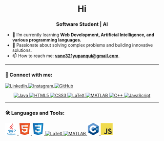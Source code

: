 <h1 align="center">Hi</h1>
<h3 align="center">Software Student | AI </h3>

- 🌱 I’m currently learning **Web Development, Artificial Intelligence, and various programming languages.**
- 🎯 Passionate about solving complex problems and building innovative solutions.
- 📫 How to reach me: **vane321yupanqui@gmail.com**.

---

<h3 align="left">🔗 Connect with me:</h3>
<p align="left">
  <a href="https://www.linkedin.com/in/niurka-yupanqui-931a8122a" target="blank">
    <img align="center" src="https://raw.githubusercontent.com/rahuldkjain/github-profile-readme-generator/master/src/images/icons/Social/linked-in-alt.svg" alt="LinkedIn" height="30" width="40" />
  </a>
  <a href="https://www.instagram.com/niurka_50?igsh=MXNhY2wzbGF3bnd3YQ%3D%3D&utm_source=qr" target="blank">
    <img align="center" src="https://raw.githubusercontent.com/rahuldkjain/github-profile-readme-generator/master/src/images/icons/Social/instagram.svg" alt="Instagram" height="30" width="40" />
  </a>
  <a href="https://github.com/niurkayupanqui" target="blank">
    <img align="center" src="https://raw.githubusercontent.com/rahuldkjain/github-profile-readme-generator/master/src/images/icons/Social/github.svg" alt="GitHub" height="30" width="40" />
  </a>
</p>

<div align="center">
  <a href="https://www.java.com" target="_blank">
    <img src="https://img.shields.io/badge/-Java-f2cdcd?style=for-the-badge&logo=java&logoColor=red" alt="Java" />
  </a>
  <a href="https://www.w3.org/html/" target="_blank">
    <img src="https://img.shields.io/badge/-HTML5-f5c2e7?style=for-the-badge&logo=html5&logoColor=orange" alt="HTML5" />
  </a>
  <a href="https://www.w3schools.com/css/" target="_blank">
    <img src="https://img.shields.io/badge/-CSS3-cba6f7?style=for-the-badge&logo=css3&logoColor=blue" alt="CSS3" />
  </a>
  <a href="https://www.latex-project.org" target="_blank">
    <img src="https://img.shields.io/badge/-LaTeX-f5e0dc?style=for-the-badge&logo=latex&logoColor=008080" alt="LaTeX" />
  </a>
  <a href="https://www.mathworks.com/products/matlab.html" target="_blank">
    <img src="https://img.shields.io/badge/-MATLAB-f2cdcd?style=for-the-badge&logo=mathworks&logoColor=orange" alt="MATLAB" />
  </a>
  <a href="https://isocpp.org/" target="_blank">
    <img src="https://img.shields.io/badge/-C++-f5c2e7?style=for-the-badge&logo=c%2B%2B&logoColor=blue" alt="C++" />
  </a>
  <a href="https://developer.mozilla.org/en-US/docs/Web/JavaScript" target="_blank">
    <img src="https://img.shields.io/badge/-JavaScript-cba6f7?style=for-the-badge&logo=javascript&logoColor=F7DF1E" alt="JavaScript" />
  </a>
</div>





---

<h3 align="left">🛠️ Languages and Tools:</h3>
<p align="left">
  <a href="https://www.java.com" target="_blank">
    <img src="https://raw.githubusercontent.com/devicons/devicon/master/icons/java/java-original.svg" alt="Java" width="40" height="40" />
  </a>
  <a href="https://www.w3.org/html/" target="_blank">
    <img src="https://raw.githubusercontent.com/devicons/devicon/master/icons/html5/html5-original.svg" alt="HTML5" width="40" height="40" />
  </a>
  <a href="https://www.w3schools.com/css/" target="_blank">
    <img src="https://raw.githubusercontent.com/devicons/devicon/master/icons/css3/css3-original.svg" alt="CSS3" width="40" height="40" />
  </a>
  <a href="https://www.latex-project.org" target="_blank">
    <img src="https://upload.wikimedia.org/wikipedia/commons/9/92/LaTeX_logo.svg" alt="LaTeX" width="40" height="40" />
  </a>
  <a href="https://www.mathworks.com/products/matlab.html" target="_blank">
    <img src="https://upload.wikimedia.org/wikipedia/commons/2/21/Matlab_Logo.png" alt="MATLAB" width="40" height="40" />
  </a>
  <a href="https://isocpp.org/" target="_blank">
    <img src="https://raw.githubusercontent.com/devicons/devicon/master/icons/cplusplus/cplusplus-original.svg" alt="C++" width="40" height="40" />
  </a>
  <a href="https://developer.mozilla.org/en-US/docs/Web/JavaScript" target="_blank">
    <img src="https://raw.githubusercontent.com/devicons/devicon/master/icons/javascript/javascript-original.svg" alt="JavaScript" width="40" height="40" />
  </a>
</p>


